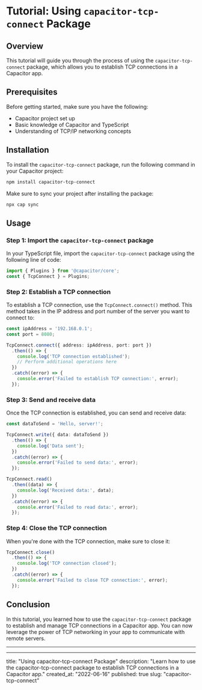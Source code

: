 # Tutorial: Using `capacitor-tcp-connect` Package

## Overview

This tutorial will guide you through the process of using the `capacitor-tcp-connect` package, which allows you to establish TCP connections in a Capacitor app. 

## Prerequisites

Before getting started, make sure you have the following:

- Capacitor project set up
- Basic knowledge of Capacitor and TypeScript
- Understanding of TCP/IP networking concepts

## Installation

To install the `capacitor-tcp-connect` package, run the following command in your Capacitor project:

```bash
npm install capacitor-tcp-connect
```

Make sure to sync your project after installing the package:

```bash
npx cap sync
```

## Usage

### Step 1: Import the `capacitor-tcp-connect` package

In your TypeScript file, import the `capacitor-tcp-connect` package using the following line of code:

```typescript
import { Plugins } from '@capacitor/core';
const { TcpConnect } = Plugins;
```

### Step 2: Establish a TCP connection

To establish a TCP connection, use the `TcpConnect.connect()` method. This method takes in the IP address and port number of the server you want to connect to:

```typescript
const ipAddress = '192.168.0.1';
const port = 8080;

TcpConnect.connect({ address: ipAddress, port: port })
  .then(() => {
    console.log('TCP connection established');
    // Perform additional operations here
  })
  .catch((error) => {
    console.error('Failed to establish TCP connection:', error);
  });
```

### Step 3: Send and receive data

Once the TCP connection is established, you can send and receive data:

```typescript
const dataToSend = 'Hello, server!';

TcpConnect.write({ data: dataToSend })
  .then(() => {
    console.log('Data sent');
  })
  .catch((error) => {
    console.error('Failed to send data:', error);
  });

TcpConnect.read()
  .then((data) => {
    console.log('Received data:', data);
  })
  .catch((error) => {
    console.error('Failed to read data:', error);
  });
```

### Step 4: Close the TCP connection

When you're done with the TCP connection, make sure to close it:

```typescript
TcpConnect.close()
  .then(() => {
    console.log('TCP connection closed');
  })
  .catch((error) => {
    console.error('Failed to close TCP connection:', error);
  });
```

## Conclusion

In this tutorial, you learned how to use the `capacitor-tcp-connect` package to establish and manage TCP connections in a Capacitor app. You can now leverage the power of TCP networking in your app to communicate with remote servers.

---

---
title: "Using capacitor-tcp-connect Package"
description: "Learn how to use the capacitor-tcp-connect package to establish TCP connections in a Capacitor app."
created_at: "2022-06-16"
published: true
slug: "capacitor-tcp-connect"